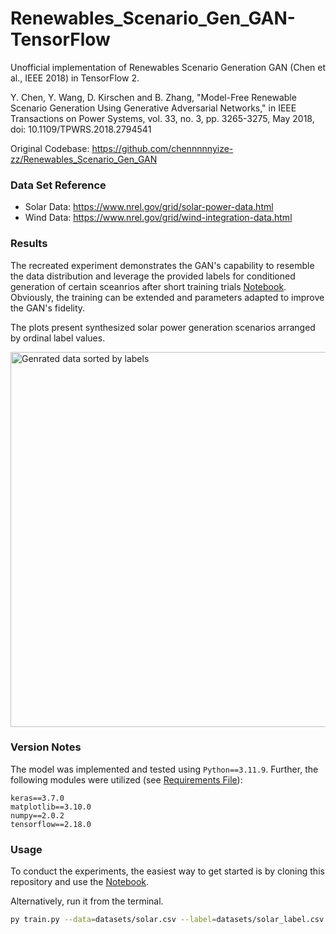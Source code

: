 # Renewables_Scenario_Gen_GAN-TensorFlow
Unofficial implementation of Renewables Scenario Generation GAN (Chen et al., IEEE 2018) in TensorFlow 2.

Y. Chen, Y. Wang, D. Kirschen and B. Zhang, "Model-Free Renewable Scenario Generation Using Generative Adversarial Networks," in IEEE Transactions on Power Systems, vol. 33, no. 3, pp. 3265-3275, May 2018, doi: 10.1109/TPWRS.2018.2794541

Original Codebase: https://github.com/chennnnnyize-zz/Renewables_Scenario_Gen_GAN

### Data Set Reference
* Solar Data: https://www.nrel.gov/grid/solar-power-data.html
* Wind Data: https://www.nrel.gov/grid/wind-integration-data.html

### Results
The recreated experiment demonstrates the GAN's capability to resemble the data distribution and leverage the provided labels for conditioned generation of certain sceanrios after short training trials [Notebook](./renewables_scenario_gen_gan.ipynb). Obviously, the training can be extended and parameters adapted to improve the GAN's fidelity.

The plots present synthesized solar power generation scenarios arranged by ordinal label values.

<img src="../assets/generated_data.png" alt="Genrated data sorted by labels" width="600"/>

### Version Notes
The model was implemented and tested using `Python==3.11.9`. Further, the following modules were utilized (see [Requirements File](./requirements.txt)):
```
keras==3.7.0
matplotlib==3.10.0
numpy==2.0.2
tensorflow==2.18.0
```
### Usage
To conduct the experiments, the easiest way to get started is by cloning this repository and use the [Notebook](./renewables_scenario_gen_gan.ipynb).

Alternatively, run it from the terminal.
```bash
py train.py --data=datasets/solar.csv --label=datasets/solar_label.csv --epochs=5000 --batch_size=32 --learning_rate=1e-4
```
